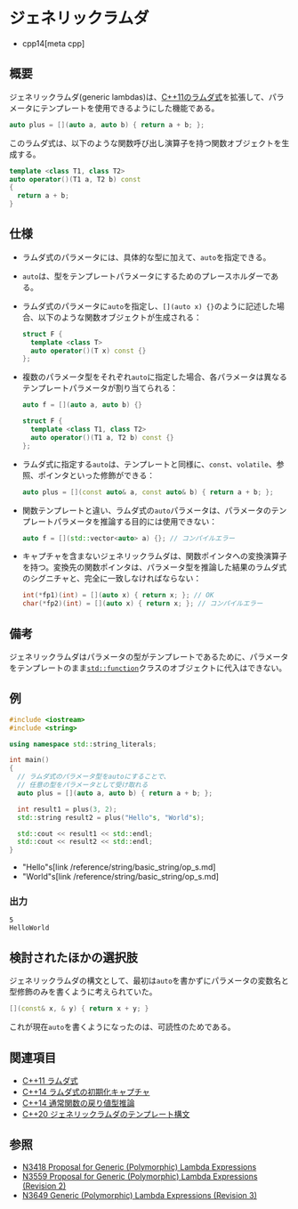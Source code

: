 # ジェネリックラムダ
* cpp14[meta cpp]

## 概要
ジェネリックラムダ(generic lambdas)は、[C++11のラムダ式](/lang/cpp11/lambda_expressions.md)を拡張して、パラメータにテンプレートを使用できるようにした機能である。

```cpp
auto plus = [](auto a, auto b) { return a + b; };
```

このラムダ式は、以下のような関数呼び出し演算子を持つ関数オブジェクトを生成する。

```cpp
template <class T1, class T2>
auto operator()(T1 a, T2 b) const
{
  return a + b;
}
```


## 仕様
- ラムダ式のパラメータには、具体的な型に加えて、`auto`を指定できる。
- `auto`は、型をテンプレートパラメータにするためのプレースホルダーである。
- ラムダ式のパラメータに`auto`を指定し、`[](auto x) {}`のように記述した場合、以下のような関数オブジェクトが生成される：

    ```cpp
    struct F {
      template <class T>
      auto operator()(T x) const {}
    };
    ```

- 複数のパラメータ型をそれぞれ`auto`に指定した場合、各パラメータは異なるテンプレートパラメータが割り当てられる：

    ```cpp
    auto f = [](auto a, auto b) {}
    ```

    ```cpp
    struct F {
      template <class T1, class T2>
      auto operator()(T1 a, T2 b) const {}
    };
    ```

- ラムダ式に指定する`auto`は、テンプレートと同様に、`const`、`volatile`、参照、ポインタといった修飾ができる：

    ```cpp
    auto plus = [](const auto& a, const auto& b) { return a + b; };
    ```

- 関数テンプレートと違い、ラムダ式の`auto`パラメータは、パラメータのテンプレートパラメータを推論する目的には使用できない：

    ```cpp
    auto f = [](std::vector<auto> a) {}; // コンパイルエラー
    ```

- キャプチャを含まないジェネリックラムダは、関数ポインタへの変換演算子を持つ。変換先の関数ポインタは、パラメータ型を推論した結果のラムダ式のシグニチャと、完全に一致しなければならない：

    ```cpp
    int(*fp1)(int) = [](auto x) { return x; }; // OK
    char(*fp2)(int) = [](auto x) { return x; }; // コンパイルエラー
    ```


## 備考
ジェネリックラムダはパラメータの型がテンプレートであるために、パラメータをテンプレートのまま[`std::function`](/reference/functional/function.md)クラスのオブジェクトに代入はできない。


## 例
```cpp
#include <iostream>
#include <string>

using namespace std::string_literals;

int main()
{
  // ラムダ式のパラメータ型をautoにすることで、
  // 任意の型をパラメータとして受け取れる
  auto plus = [](auto a, auto b) { return a + b; };

  int result1 = plus(3, 2);
  std::string result2 = plus("Hello"s, "World"s);

  std::cout << result1 << std::endl;
  std::cout << result2 << std::endl;
}
```
* "Hello"s[link /reference/string/basic_string/op_s.md]
* "World"s[link /reference/string/basic_string/op_s.md]

### 出力
```
5
HelloWorld
```

## 検討されたほかの選択肢
ジェネリックラムダの構文として、最初は`auto`を書かずにパラメータの変数名と型修飾のみを書くように考えられていた。

```cpp
[](const& x, & y) { return x + y; }
```

これが現在`auto`を書くようになったのは、可読性のためである。


## 関連項目
- [C++11 ラムダ式](/lang/cpp11/lambda_expressions.md)
- [C++14 ラムダ式の初期化キャプチャ](initialize_capture.md)
- [C++14 通常関数の戻り値型推論](return_type_deduction_for_normal_functions.md)
- [C++20 ジェネリックラムダのテンプレート構文](/lang/cpp20/familiar_template_syntax_for_generic_lambdas.md)


## 参照
- [N3418 Proposal for Generic (Polymorphic) Lambda Expressions](http://www.open-std.org/jtc1/sc22/wg21/docs/papers/2012/n3418.pdf)
- [N3559 Proposal for Generic (Polymorphic) Lambda Expressions (Revision 2)](http://www.open-std.org/jtc1/sc22/wg21/docs/papers/2013/n3559.pdf)
- [N3649 Generic (Polymorphic) Lambda Expressions (Revision 3)](http://www.open-std.org/jtc1/sc22/wg21/docs/papers/2013/n3649.html)
